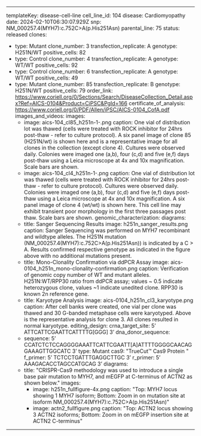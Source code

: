 ---
templateKey: disease-cell-line
cell_line_id: 104
disease: Cardiomyopathy
date: 2024-02-10T06:30:07.929Z
snp: NM_000257.4(MYH7):c.752C>A(p.His251Asn)
parental_line: 75
status: released
clones:
  - type: Mutant
    clone_number: 3
    transfection_replicate: A
    genotype: H251N/WT
    positive_cells: 82
  - type: Control
    clone_number: 4
    transfection_replicate: A
    genotype: WT/WT
    positive_cells: 92
  - type: Control
    clone_number: 6
    transfection_replicate: A
    genotype: WT/WT
    positive_cells: 49
  - type: Mutant
    clone_number: 85
    transfection_replicate: B
    genotype: H251N/WT
    positive_cells: 79
order_link: https://www.coriell.org/0/Sections/Search/DiseaseCollection_Detail.aspx?Ref=AICS-0104&Product=CiPSC&PgId=166
certificate_of_analysis: https://www.coriell.org/0/PDF/Allen/iPSC/AICS-0104_CofA.pdf
images_and_videos:
  images:
    - image: aics-104_cl85_h251n-1-.png
      caption: One vial of distribution lot was thawed (cells were treated with ROCK
        inhibitor for 24hrs post-thaw - refer to culture protocol). A six panel
        image of clone 85 (H251N/wt) is shown here and is a representative image
        for all clones in the collection (except clone 4). Cultures were
        observed daily. Colonies were imaged one (a,b), four (c,d) and five
        (e,f) days post-thaw using a Leica microscope at 4x and 10x
        magnification.  Scale bars are shown.
    - image: aics-104_cl4_h251n-1-.png
      caption: One vial of distribution lot was thawed (cells were treated with ROCK
        inhibitor for 24hrs post-thaw - refer to culture protocol). Cultures
        were observed daily. Colonies were imaged one (a,b), four (c,d) and five
        (e,f) days post-thaw using a Leica microscope at 4x and 10x
        magnification.  A six panel image of clone 4 (wt/wt) is shown here. This
        cell line may exhibit transient poor morphology in the first three
        passages post thaw. Scale bars are shown.
genomic_characterization:
  diagrams:
    - title: Sanger Sequencing Results
      image: h251n_sanger_results.png
      caption: Sanger Sequencing was performed on MYH7 recombinant and wildtype
        alleles. The H251N mutation (NM_000257.4(MYH7):c.752C>A(p.His251Asn)) is
        indicated by a C > A. Results confirmed respective genotype as indicated
        in the figure above with no additional mutations present. 
    - title: Mono-Clonality Confirmation via ddPCR Assay
      image: aics-0104_h251n_mono-clonality-confirmation.png
      caption: Verification of genomic copy number of WT and mutant alleles.
        H251N:WT/RPP30 ratio from ddPCR assay; values ~ 0.5 indicate
        heterozygous clone, values ~1 indicate unedited clone. RPP30 is known 2n
        reference gene. 
    - title: Karyotype Analysis
      image: aics-0104_h251n_cl3_karyotype.png
      caption: After cell banks were created, one vial per clone was thawed and 30
        G-banded metaphase cells were karyotyped. Above is the representative
        analysis for clone 3. All clones resulted in normal karyotype.
editing_design:
  crna_target_site: 5’ ATTCATTCGAATTCATTTTG[GGG] 3’
  dna_donor_sequence:
    - sequence: 5’ CCATCTCTCCAGGGGAAATTCATTCGAATT[A]ATTTTGGGGCAACAGGAAAGTTGGCATC 3’
      type: Mutant
  cas9: "TrueCut™ Cas9 Protein "
  f_primer: 5’ TCTCCTGATTTGAGGCTTGC 3’
  r_primer: 5’ AAAGACACCTAGCCATGCAG 3’
  diagrams:
    - title: "CRISPR-Cas9 methodology was used to introduce a single base pair mutation to MYH7, and mEGFP at C-terminus of ACTN2 as shown below."
      images:
        - image: h251n_fullfigure-4x.png
          caption: "Top: MYH7 locus showing 1 MYH7 isoform; Bottom: Zoom in on mutation site at isoform NM_000257.4(MYH7):c.752C>A(p.His251Asn)"
        - image: actn2_fullfigure.png
          caption: "Top: ACTN2 locus showing 3 ACTN2 isoforms; Bottom: Zoom in on mEGFP insertion site at ACTN2 C-terminus"
  ---